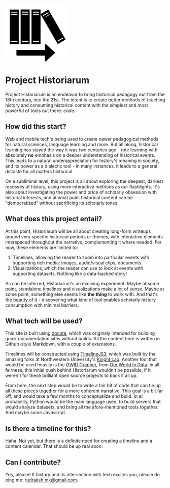 ![logo](initial-logo.png)
# Project Historiarum

Project Historiarum is an endeavor to bring historical pedagogy out from the 18th century, into the 21st. The intent is to create
better methods of teaching history and consuming historical content with the simplest and most powerful of tools out there: 
*code.*

## How did this start?

Web and mobile tech's being used to create newer pedagogical methods for natural sciences, language learning and more. But all along, historical learning has stayed the way it was two centuries ago - rote learning with absolutely **no** emphasis on a deeper understanding of historical events. This leads to a natural underappreciation for history's meaning in society, and its power as a dialectic tool - in many instances, it leads to a general distaste for all matters historical.

On a subliminal level, this project is all about exploring the deepest, darkest recesses of history, using more interactive methods as our flashlights. It's also about investigating the power and price of scholarly obsession with historial interests, and at what point historical content can be "democratized" without sacrificing its scholarly tones.

## What does this project entail?

At this point, Historiarum will be all about creating long-form writeups around very specific historical periods or themes, with interactive elements interspaced throughout the narrative, complementing it where needed. For now, these elements are limited to:

1. Timelines, allowing the reader to zoom into particular events with supporting rich media: images, audio/visual clips, documents.
2. Visualizations, which the reader can use to look at events with supporting datasets. Nothing like a data-backed story!

As can be inferred, Historiarum's an evolving experiment. Maybe at some point, standalone timelines and visualizations make a lot of sense. Maybe at some point, something else seems like **the thing** to work with. And that's the beauty of it - discovering what kind of tool enables scholarly history consumption with minimal barriers.

## What tech will be used?

This site is built using [docute](https://docute.js.org/), which was originaly intended for building quick documentation sites without builds. All the content here is written in Github-style Markdown, with a couple of extensions.

Timelines will be constructed using [TimelineJS3](https://github.com/NUKnightLab/TimelineJS3), which was built by the amazing folks at Northwestern University's [Knight Lab](https://knightlab.northwestern.edu/). Another tool that would be used heavily is the [OWID Grapher](https://github.com/OurWorldInData/owid-grapher), from [Our World In Data](https://ourworldindata.org/). In all fairness, this initial push behind Historiarum wouldn't be possible, if it weren't for these brilliant open source projects to back it all up.

From here, the next step would be to write a fair bit of code that can tie up all these pieces together for a more coherent narrative. This goal is a bit far off, and would take a few months to conceptualize and build. In all probability, Python would be the main language used, to build servers that would analyze datasets, and bring all the afore-mentioned tools together. And maybe some Javascript.

## Is there a timeline for this?

Haha. Not yet, but there is a definite need for creating a timeline and a content calendar. That should be up real soon.

## Can I contribute?

Yes, please! If history and its intersection with tech excites you, please do ping me: rudraksh.mk@gmail.com.
